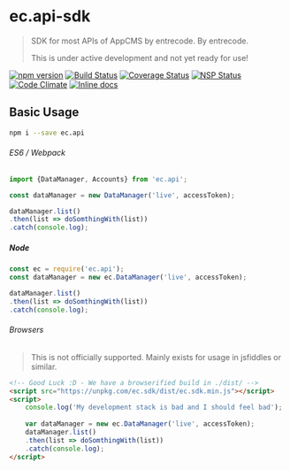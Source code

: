 # ec.api-sdk

> SDK for most APIs of AppCMS by entrecode. By entrecode.
> 
> This is under active development and not yet ready for use!

[![npm version][npm-image]][npm-url] [![Build Status][travis-image]][travis-url] [![Coverage Status][cover-image]][cover-url] [![NSP Status][nsp-image]][nsp-url] [![Code Climate][cc-image]][cc-url] [![Inline docs][doc-image]][doc-url]

## Basic Usage

```sh
npm i --save ec.api
```

###### ES6 / Webpack

```js
import {DataManager, Accounts} from 'ec.api';

const dataManager = new DataManager('live', accessToken);

dataManager.list()
.then(list => doSomthingWith(list))
.catch(console.log);
```

##### Node

```js
const ec = require('ec.api');
const dataManager = new ec.DataManager('live', accessToken);

dataManager.list()
.then(list => doSomthingWith(list))
.catch(console.log);
```

###### Browsers
> This is not officially supported. Mainly exists for usage in jsfiddles or similar.

```html
<!-- Good Luck :D - We have a browserified build in ./dist/ -->
<script src="https://unpkg.com/ec.sdk/dist/ec.sdk.min.js"></script>
<script>
    console.log('My development stack is bad and I should feel bad');
    
    var dataManager = new ec.DataManager('live', accessToken);
    dataManager.list()
    .then(list => doSomthingWith(list))
    .catch(console.log);
</script>

```

[travis-image]: https://travis-ci.org/entrecode/ec.sdk.svg?branch=master
[travis-url]: https://travis-ci.org/entrecode/ec.sdk
[cover-image]: https://coveralls.io/repos/github/entrecode/ec.sdk/badge.svg?branch=master
[cover-url]: https://coveralls.io/github/entrecode/ec.sdk?branch=master
[npm-image]: https://badge.fury.io/js/ec.sdk.svg
[npm-url]: https://www.npmjs.com/package/ec.sdk
[nsp-image]: https://nodesecurity.io/orgs/entrecode/projects/1cb6afc6-44bf-4cbc-8ea9-b2dcaf599609/badge
[nsp-url]: https://nodesecurity.io/orgs/entrecode/projects/1cb6afc6-44bf-4cbc-8ea9-b2dcaf599609
[cc-image]: https://codeclimate.com/github/entrecode/ec.sdk/badges/gpa.svg
[cc-url]: https://codeclimate.com/github/entrecode/ec.sdk
[doc-image]: http://inch-ci.org/github/entrecode/ec.sdk.svg?branch=master
[doc-url]: http://inch-ci.org/github/entrecode/ec.sdk

